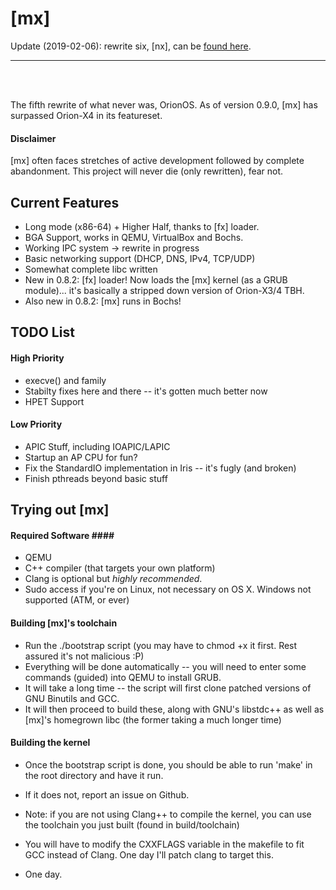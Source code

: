 # [mx] #

Update (2019-02-06): rewrite six, \[nx\], can be [found here](https://github.com/zhiayang/nx).


------------------

<br />
<br />



The fifth rewrite of what never was, OrionOS.
As of version 0.9.0, \[mx\] has surpassed Orion-X4 in its featureset.

#### Disclaimer ####
\[mx\] often faces stretches of active development followed by complete abandonment.
This project will never die (only rewritten), fear not.

## Current Features ##

- Long mode (x86-64) + Higher Half, thanks to \[fx\] loader.
- BGA Support, works in QEMU, VirtualBox and Bochs.
- Working IPC system									-> rewrite in progress
- Basic networking support (DHCP, DNS, IPv4, TCP/UDP)
- Somewhat complete libc written
- New in 0.8.2: \[fx\] loader! Now loads the \[mx\] kernel (as a GRUB module)... it's basically a stripped down version of Orion-X3/4 TBH.
- Also new in 0.8.2: \[mx\] runs in Bochs!


## TODO List ##
#### High Priority ####
- execve() and family
- Stabilty fixes here and there -- it's gotten much better now
- HPET Support

#### Low Priority ####
- APIC Stuff, including IOAPIC/LAPIC
- Startup an AP CPU for fun?
- Fix the StandardIO implementation in Iris -- it's fugly (and broken)
- Finish pthreads beyond basic stuff




## Trying out \[mx\] ##
#### Required Software ####
- QEMU
- C++ compiler (that targets your own platform)
- Clang is optional but *highly recommended*.
- Sudo access if you're on Linux, not necessary on OS X. Windows not supported (ATM, or ever)

#### Building [mx]'s toolchain ####
- Run the ./bootstrap script (you may have to chmod +x it first. Rest assured it's not malicious :P)
- Everything will be done automatically -- you will need to enter some commands (guided) into QEMU to install GRUB.
- It will take a long time -- the script will first clone patched versions of GNU Binutils and GCC.
- It will then proceed to build these, along with GNU's libstdc++ as well as [mx]'s homegrown libc (the former taking a much longer time)


#### Building the kernel ####
- Once the bootstrap script is done, you should be able to run 'make' in the root directory and have it run.
- If it does not, report an issue on Github.

- Note: if you are not using Clang++ to compile the kernel, you can use the toolchain you just built (found in build/toolchain)
- You will have to modify the CXXFLAGS variable in the makefile to fit GCC instead of Clang. One day I'll patch clang to target this.
- One day.
